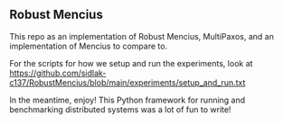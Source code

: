## Robust Mencius

This repo as an implementation of Robust Mencius, MultiPaxos, and an implementation of Mencius to compare to.

For the scripts for how we setup and run the experiments, look at https://github.com/sidlak-c137/RobustMencius/blob/main/experiments/setup_and_run.txt

In the meantime, enjoy! This Python framework for running and benchmarking distributed systems was a lot of fun to write!
